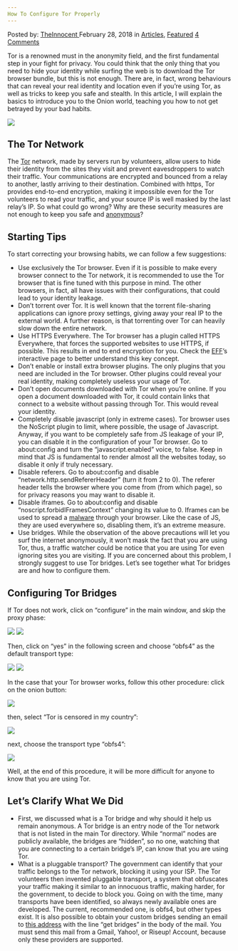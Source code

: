 ```yaml
---
How To Configure Tor Properly
---
```

<article class="post-listing post-24893 post type-post status-publish format-standard has-post-thumbnail hentry category-deepdot-news tag-configure tag-properly tag-tor">
<div class="post-inner">
<p class="post-meta">
<span>Posted by: <a href="https://www.deepdotweb.com/author/theinnocent/" title="">TheInnocent </a></span>
<span>February 28, 2018</span>
<span>in <a href="https://www.deepdotweb.com/category/articles/" rel="category tag">Articles</a>, <a href="https://www.deepdotweb.com/category/deepdot-news/" rel="category tag">Featured</a></span>
<span><a href="https://www.deepdotweb.com/2018/02/28/configure-tor-properly/#comments">4 Comments</a></span>
</p>
<div class="clear"></div>
<div class="entry">
<p>Tor is a renowned must in the anonymity field, and the first fundamental step in your fight for privacy. You could think that the only thing that you need to hide your identity while surfing the web is to download the Tor browser bundle, but this is not enough. There are, in fact, wrong behaviours that can reveal your real identity and location even if you’re using Tor, as well as tricks to keep you safe and stealth. In this article, I will explain the basics to introduce you to the Onion world, teaching you how to not get betrayed by your bad habits.</p>
<p><img class="wp-image-24896" src="https://www.deepdotweb.com/wp-content/uploads/2018/02/word-image-33.png" srcset="https://www.deepdotweb.com/wp-content/uploads/2018/02/word-image-33.png 1280w, https://www.deepdotweb.com/wp-content/uploads/2018/02/word-image-33-300x181.png 300w, https://www.deepdotweb.com/wp-content/uploads/2018/02/word-image-33-1024x619.png 1024w" sizes="(max-width: 1280px) 100vw, 1280px" /></p>
<h2>The Tor Network</h2>
<p>The <a href="https://www.deepdotweb.com/2017/12/21/novel-defense-techniques-secure-tor-communications-research-study/">Tor</a> network, made by servers run by volunteers, allow users to hide their identity from the sites they visit and prevent eavesdroppers to watch their traffic. Your communications are encrypted and bounced from a relay to another, lastly arriving to their destination. Combined with https, Tor provides end-to-end encryption, making it impossible even for the Tor volunteers to read your traffic, and your source IP is well masked by the last relay’s IP. So what could go wrong? Why are these security measures are not enough to keep you safe and <a href="https://www.deepdotweb.com/2016/04/12/onionscan-tests-anonymity-dark-net-domains/">anonymous</a>?</p>
<h2>Starting Tips</h2>
<p>To start correcting your browsing habits, we can follow a few suggestions:</p>
<ul>
<li>Use exclusively the Tor browser. Even if it is possible to make every browser connect to the Tor network, it is recommended to use the Tor browser that is fine tuned with this purpose in mind. The other browsers, in fact, all have issues with their configurations, that could lead to your identity leakage.</li>
<li>Don’t torrent over Tor. It is well known that the torrent file-sharing applications can ignore proxy settings, giving away your real IP to the external world. A further reason, is that torrenting over Tor can heavily slow down the entire network.</li>
<li>Use HTTPS Everywhere. The Tor browser has a plugin called HTTPS Everywhere, that forces the supported websites to use HTTPS, if possible. This results in end to end encryption for you. Check the <a href="https://www.eff.org/it/pages/tor-and-https">EFF</a>’s interactive page to better understand this key concept.</li>
<li>Don’t enable or install extra browser plugins. The only plugins that you need are included in the Tor browser. Other plugins could reveal your real identity, making completely useless your usage of Tor.</li>
<li>Don’t open documents downloaded with Tor when you’re online. If you open a document downloaded with Tor, it could contain links that connect to a website without passing through Tor. This would reveal your identity.</li>
<li>Completely disable javascript (only in extreme cases). Tor browser uses the NoScript plugin to limit, where possible, the usage of Javascript. Anyway, if you want to be completely safe from JS leakage of your IP, you can disable it in the configuration of your Tor browser. Go to about:config and turn the “javascript.enabled” voice, to false. Keep in mind that JS is fundamental to render almost all the websites today, so disable it only if truly necessary.</li>
<li>Disable referers. Go to about:config and disable “network.http.sendRefererHeader” (turn it from 2 to 0). The referer header tells the browser where you come from (from which page), so for privacy reasons you may want to disable it.</li>
<li>Disable iframes. Go to about:config and disable “noscript.forbidIFramesContext” changing its value to 0. Iframes can be used to spread a <a href="https://www.deepdotweb.com/2017/11/03/malware-analysis-tools-explained/">malware</a> through your browser. Like the case of JS, they are used everywhere so, disabling them, it’s an extreme measure.</li>
<li>Use bridges. While the observation of the above precautions will let you surf the internet anonymously, it won’t mask the fact that you are using Tor, thus, a traffic watcher could be notice that you are using Tor even ignoring sites you are visiting. If you are concerned about this problem, I strongly suggest to use Tor bridges. Let’s see together what Tor bridges are and how to configure them.</li>
</ul>
<h2>Configuring Tor Bridges</h2>
<p>If Tor does not work, click on “configure” in the main window, and skip the proxy phase:</p>
<p><img class="wp-image-24897" src="https://www.deepdotweb.com/wp-content/uploads/2018/02/word-image-34.png" srcset="https://www.deepdotweb.com/wp-content/uploads/2018/02/word-image-34.png 485w, https://www.deepdotweb.com/wp-content/uploads/2018/02/word-image-34-300x270.png 300w" sizes="(max-width: 485px) 100vw, 485px" /> <img class="wp-image-24898" src="https://www.deepdotweb.com/wp-content/uploads/2018/02/word-image-35.png" srcset="https://www.deepdotweb.com/wp-content/uploads/2018/02/word-image-35.png 485w, https://www.deepdotweb.com/wp-content/uploads/2018/02/word-image-35-300x270.png 300w" sizes="(max-width: 485px) 100vw, 485px" /></p>
<p>Then, click on “yes” in the following screen and choose “obfs4” as the default transport type:</p>
<p><img class="wp-image-24900" src="https://www.deepdotweb.com/wp-content/uploads/2018/02/word-image-36.png" srcset="https://www.deepdotweb.com/wp-content/uploads/2018/02/word-image-36.png 485w, https://www.deepdotweb.com/wp-content/uploads/2018/02/word-image-36-300x267.png 300w" sizes="(max-width: 485px) 100vw, 485px" /> <img class="wp-image-24901" src="https://www.deepdotweb.com/wp-content/uploads/2018/02/word-image-37.png" srcset="https://www.deepdotweb.com/wp-content/uploads/2018/02/word-image-37.png 602w, https://www.deepdotweb.com/wp-content/uploads/2018/02/word-image-37-300x197.png 300w" sizes="(max-width: 602px) 100vw, 602px" /></p>
<p>In the case that your Tor browser works, follow this other procedure: click on the onion button:</p>
<p><img class="wp-image-24902" src="https://www.deepdotweb.com/wp-content/uploads/2018/02/word-image-38.png" /></p>
<p>then, select “Tor is censored in my country”:</p>
<p><img class="wp-image-24903" src="https://www.deepdotweb.com/wp-content/uploads/2018/02/word-image-39.png" srcset="https://www.deepdotweb.com/wp-content/uploads/2018/02/word-image-39.png 541w, https://www.deepdotweb.com/wp-content/uploads/2018/02/word-image-39-300x278.png 300w" sizes="(max-width: 541px) 100vw, 541px" /></p>
<p>next, choose the transport type “obfs4”:</p>
<p><img class="wp-image-24904" src="https://www.deepdotweb.com/wp-content/uploads/2018/02/word-image-40.png" srcset="https://www.deepdotweb.com/wp-content/uploads/2018/02/word-image-40.png 541w, https://www.deepdotweb.com/wp-content/uploads/2018/02/word-image-40-300x286.png 300w" sizes="(max-width: 541px) 100vw, 541px" /></p>
<p>Well, at the end of this procedure, it will be more difficult for anyone to know that you are using Tor.</p>
<h2>Let’s Clarify What We Did</h2>
<ul>
<li>First, we discussed what is a Tor bridge and why should it help us remain anonymous. A Tor bridge is an entry node of the Tor network that is not listed in the main Tor directory. While “normal” nodes are publicly available, the bridges are “hidden”, so no one, watching that you are connecting to a certain bridge’s IP, can know that you are using Tor.</li>
<li>What is a pluggable transport? The government can identify that your traffic belongs to the Tor network, blocking it using your ISP. The Tor volunteers then invented pluggable transport, a system that obfuscates your traffic making it similar to an innocuous traffic, making harder, for the government, to decide to block you. Going on with the time, many transports have been identified, so always newly available ones are developed. The current, recommended one, is obfs4, but other types exist. It is also possible to obtain your custom bridges sending an email to <a href="/cdn-cgi/l/email-protection#8be9f9e2efeceef8cbe9f9e2efeceef8a5ffe4f9fbf9e4e1eee8ffa5e4f9ec">this address</a> with the line “get bridges” in the body of the mail. You must send this mail from a Gmail, Yahoo!, or Riseup! Account, because only these providers are supported.</li>
</ul>
</div>
<span style="display:none"><a href="https://www.deepdotweb.com/tag/configure/" rel="tag">configure</a> <a href="https://www.deepdotweb.com/tag/properly/" rel="tag">properly</a> <a href="https://www.deepdotweb.com/tag/tor/" rel="tag">tor</a></span> <span style="display:none" class="updated">2018-02-28</span>
<div style="display:none" class="vcard author" itemprop="author" itemscope itemtype="http://schema.org/Person"><strong class="fn" itemprop="name"><a href="https://www.deepdotweb.com/author/theinnocent/" title="Posts by TheInnocent" rel="author">TheInnocent</a></strong></div>
</div>
</article>

